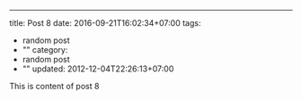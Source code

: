 ---
title: Post 8
date: 2016-09-21T16:02:34+07:00
tags:
  - random post
  - ""
category:
  - random post
  - ""
updated: 2012-12-04T22:26:13+07:00

This is content of post 8